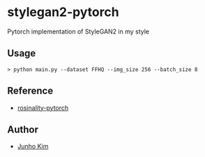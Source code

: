 # stylegan2-pytorch
Pytorch implementation of StyleGAN2 in my style

## Usage
```
> python main.py --dataset FFHQ --img_size 256 --batch_size 8
```

## Reference
* [rosinality-pytorch](https://github.com/rosinality/stylegan2-pytorch)

## Author
* [Junho Kim](http://bit.ly/jhkim_resume)
